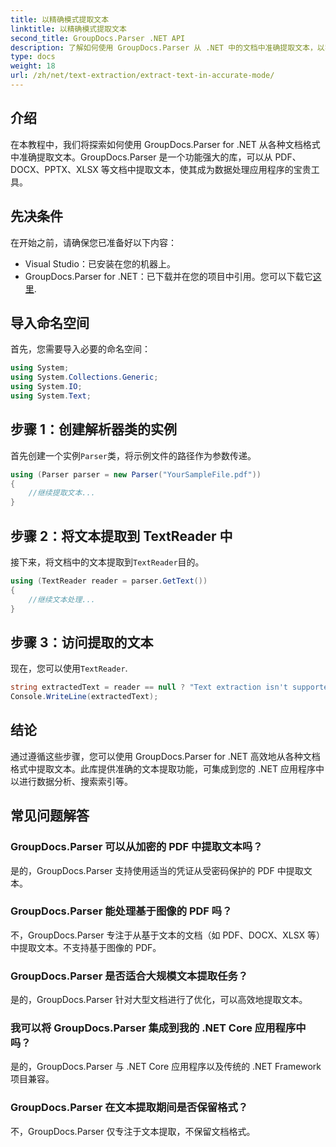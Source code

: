 ```yaml
---
title: 以精确模式提取文本
linktitle: 以精确模式提取文本
second_title: GroupDocs.Parser .NET API
description: 了解如何使用 GroupDocs.Parser 从 .NET 中的文档中准确提取文本，以实现无缝数据处理。
type: docs
weight: 18
url: /zh/net/text-extraction/extract-text-in-accurate-mode/
---
```

## 介绍
在本教程中，我们将探索如何使用 GroupDocs.Parser for .NET 从各种文档格式中准确提取文本。GroupDocs.Parser 是一个功能强大的库，可以从 PDF、DOCX、PPTX、XLSX 等文档中提取文本，使其成为数据处理应用程序的宝贵工具。
## 先决条件
在开始之前，请确保您已准备好以下内容：
- Visual Studio：已安装在您的机器上。
-  GroupDocs.Parser for .NET：已下载并在您的项目中引用。您可以下载它[这里](https://releases.groupdocs.com/parser/net/).

## 导入命名空间
首先，您需要导入必要的命名空间：
```csharp
using System;
using System.Collections.Generic;
using System.IO;
using System.Text;
```
## 步骤 1：创建解析器类的实例
首先创建一个实例`Parser`类，将示例文件的路径作为参数传递。
```csharp
using (Parser parser = new Parser("YourSampleFile.pdf"))
{
    //继续提取文本...
}
```
## 步骤 2：将文本提取到 TextReader 中
接下来，将文档中的文本提取到`TextReader`目的。
```csharp
using (TextReader reader = parser.GetText())
{
    //继续文本处理...
}
```
## 步骤 3：访问提取的文本
现在，您可以使用`TextReader`.
```csharp
string extractedText = reader == null ? "Text extraction isn't supported" : reader.ReadToEnd();
Console.WriteLine(extractedText);
```

## 结论
通过遵循这些步骤，您可以使用 GroupDocs.Parser for .NET 高效地从各种文档格式中提取文本。此库提供准确的文本提取功能，可集成到您的 .NET 应用程序中以进行数据分析、搜索索引等。

## 常见问题解答
### GroupDocs.Parser 可以从加密的 PDF 中提取文本吗？
是的，GroupDocs.Parser 支持使用适当的凭证从受密码保护的 PDF 中提取文本。
### GroupDocs.Parser 能处理基于图像的 PDF 吗？
不，GroupDocs.Parser 专注于从基于文本的文档（如 PDF、DOCX、XLSX 等）中提取文本。不支持基于图像的 PDF。
### GroupDocs.Parser 是否适合大规模文本提取任务？
是的，GroupDocs.Parser 针对大型文档进行了优化，可以高效地提取文本。
### 我可以将 GroupDocs.Parser 集成到我的 .NET Core 应用程序中吗？
是的，GroupDocs.Parser 与 .NET Core 应用程序以及传统的 .NET Framework 项目兼容。
### GroupDocs.Parser 在文本提取期间是否保留格式？
不，GroupDocs.Parser 仅专注于文本提取，不保留文档格式。